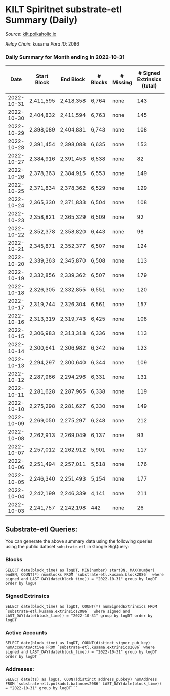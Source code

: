# KILT Spiritnet substrate-etl Summary (Daily)

_Source_: [kilt.polkaholic.io](https://kilt.polkaholic.io)

*Relay Chain*: kusama
*Para ID*: 2086



### Daily Summary for Month ending in 2022-10-31


| Date | Start Block | End Block | # Blocks | # Missing | # Signed Extrinsics (total) | # Active Accounts | # Addresses with Balances | # Events | # Transfers | # XCM Transfers In | # XCM Transfers Out |
| ---- | ----------- | --------- | -------- | --------- | --------------------------- | ----------------- | ------------------------- | -------- | ----------- | ------------------ | ------------------- |
| 2022-10-31 | 2,411,595 | 2,418,358 | 6,764 | none | 143 | 93 | 16,730 | 510,323 | 38  |   |   |
| 2022-10-30 | 2,404,832 | 2,411,594 | 6,763 | none | 145 | 76 |  | 510,055 | 38  |   |   |
| 2022-10-29 | 2,398,089 | 2,404,831 | 6,743 | none | 108 | 65 | 16,720 | 508,340 | 41  |   |   |
| 2022-10-28 | 2,391,454 | 2,398,088 | 6,635 | none | 153 | 83 |  | 498,405 | 56  |   |   |
| 2022-10-27 | 2,384,916 | 2,391,453 | 6,538 | none | 82 | 51 |  | 490,225 | 29  |   |   |
| 2022-10-26 | 2,378,363 | 2,384,915 | 6,553 | none | 149 | 78 | 16,709 | 490,191 | 61  |   |   |
| 2022-10-25 | 2,371,834 | 2,378,362 | 6,529 | none | 129 | 85 |  | 487,186 | 51  |   |   |
| 2022-10-24 | 2,365,330 | 2,371,833 | 6,504 | none | 108 | 72 |  | 484,357 | 39  |   |   |
| 2022-10-23 | 2,358,821 | 2,365,329 | 6,509 | none | 92 | 55 |  | 482,977 | 34  |   |   |
| 2022-10-22 | 2,352,378 | 2,358,820 | 6,443 | none | 98 | 66 |  | 476,737 | 40  |   |   |
| 2022-10-21 | 2,345,871 | 2,352,377 | 6,507 | none | 124 | 68 |  | 481,350 | 47  |   |   |
| 2022-10-20 | 2,339,363 | 2,345,870 | 6,508 | none | 113 | 61 |  | 480,430 | 41  |   |   |
| 2022-10-19 | 2,332,856 | 2,339,362 | 6,507 | none | 179 | 78 |  | 480,045 | 86  |   |   |
| 2022-10-18 | 2,326,305 | 2,332,855 | 6,551 | none | 120 | 87 | 16,644 | 482,447 | 58  |   |   |
| 2022-10-17 | 2,319,744 | 2,326,304 | 6,561 | none | 157 | 83 | 16,641 | 483,887 | 79  |   |   |
| 2022-10-16 | 2,313,319 | 2,319,743 | 6,425 | none | 108 | 69 | 16,635 | 473,503 | 31  |   |   |
| 2022-10-15 | 2,306,983 | 2,313,318 | 6,336 | none | 113 | 86 | 16,633 | 466,401 | 44  |   |   |
| 2022-10-14 | 2,300,641 | 2,306,982 | 6,342 | none | 123 | 74 |  | 467,341 | 52  |   |   |
| 2022-10-13 | 2,294,297 | 2,300,640 | 6,344 | none | 109 | 67 | 16,621 | 467,097 | 34  |   |   |
| 2022-10-12 | 2,287,966 | 2,294,296 | 6,331 | none | 131 | 59 | 16,614 | 466,451 | 55  |   |   |
| 2022-10-11 | 2,281,628 | 2,287,965 | 6,338 | none | 119 |  |  | 466,048 | 49  |   |   |
| 2022-10-10 | 2,275,298 | 2,281,627 | 6,330 | none | 149 |  |  | 465,279 | 37  |   |   |
| 2022-10-09 | 2,269,050 | 2,275,297 | 6,248 | none | 212 |  |  | 460,397 | 65  |   |   |
| 2022-10-08 | 2,262,913 | 2,269,049 | 6,137 | none | 93 |  |  | 451,165 | 23  |   |   |
| 2022-10-07 | 2,257,012 | 2,262,912 | 5,901 | none | 117 |  |  | 433,802 | 30  |   |   |
| 2022-10-06 | 2,251,494 | 2,257,011 | 5,518 | none | 176 |  |  | 407,746 | 61  |   |   |
| 2022-10-05 | 2,246,340 | 2,251,493 | 5,154 | none | 177 |  |  | 392,487 | 66  |   |   |
| 2022-10-04 | 2,242,199 | 2,246,339 | 4,141 | none | 211 |  |  | 313,446 | 36  |   |   |
| 2022-10-03 | 2,241,757 | 2,242,198 | 442 | none | 26 |  |  | 32,757 |   |   |   |

## Substrate-etl Queries:
You can generate the above summary data using the following queries using the public dataset `substrate-etl` in Google BigQuery:


### Blocks
```
SELECT date(block_time) as logDT, MIN(number) startBN, MAX(number) endBN, COUNT(*) numBlocks FROM `substrate-etl.kusama.block2086`  where signed and LAST_DAY(date(block_time)) = "2022-10-31" group by logDT order by logDT
```


### Signed Extrinsics
```
SELECT date(block_time) as logDT, COUNT(*) numSignedExtrinsics FROM `substrate-etl.kusama.extrinsics2086`  where signed and LAST_DAY(date(block_time)) = "2022-10-31" group by logDT order by logDT
```


### Active Accounts
```
SELECT date(block_time) as logDT, COUNT(distinct signer_pub_key) numAccountsActive FROM `substrate-etl.kusama.extrinsics2086` where signed and LAST_DAY(date(block_time)) = "2022-10-31" group by logDT order by logDT
```


### Addresses:
```
SELECT date(ts) as logDT, COUNT(distinct address_pubkey) numAddress FROM `substrate-etl.polkadot.balances2086` LAST_DAY(date(block_time)) = "2022-10-31" group by logDT```

